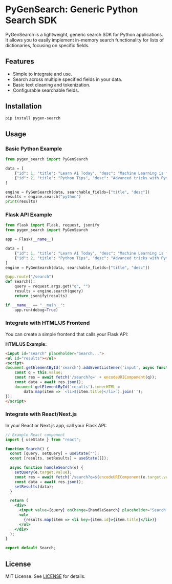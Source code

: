# PyGenSearch: Generic Python Search SDK

PyGenSearch is a lightweight, generic search SDK for Python applications. It allows you to easily implement in-memory search functionality for lists of dictionaries, focusing on specific fields.

## Features

- Simple to integrate and use.
- Search across multiple specified fields in your data.
- Basic text cleaning and tokenization.
- Configurable searchable fields.

## Installation

```bash
pip install pygen-search
```

## Usage

### Basic Python Example

```python
from pygen_search import PyGenSearch

data = [
    {"id": 1, "title": "Learn AI Today", "desc": "Machine Learning is fun.", "category": "tech"},
    {"id": 2, "title": "Python Tips", "desc": "Advanced tricks with Python.", "category": "programming"},
]

engine = PyGenSearch(data, searchable_fields=["title", "desc"])
results = engine.search("python")
print(results)
```

### Flask API Example

```python
from flask import Flask, request, jsonify
from pygen_search import PyGenSearch

app = Flask(__name__)

data = [
    {"id": 1, "title": "Learn AI Today", "desc": "Machine Learning is fun.", "category": "tech"},
    {"id": 2, "title": "Python Tips", "desc": "Advanced tricks with Python.", "category": "programming"},
]
engine = PyGenSearch(data, searchable_fields=["title", "desc"])

@app.route("/search")
def search():
    query = request.args.get("q", "")
    results = engine.search(query)
    return jsonify(results)

if __name__ == "__main__":
    app.run(debug=True)
```

### Integrate with HTML/JS Frontend

You can create a simple frontend that calls your Flask API:

**HTML/JS Example:**
```html
<input id="search" placeholder="Search...">
<ul id="results"></ul>
<script>
document.getElementById('search').addEventListener('input', async function() {
    const q = this.value;
    const res = await fetch('/search?q=' + encodeURIComponent(q));
    const data = await res.json();
    document.getElementById('results').innerHTML =
        data.map(item => `<li>${item.title}</li>`).join('');
});
</script>
```

### Integrate with React/Next.js

In your React or Next.js app, call your Flask API:

```jsx
// Example React component
import { useState } from "react";

function Search() {
  const [query, setQuery] = useState("");
  const [results, setResults] = useState([]);

  async function handleSearch(e) {
    setQuery(e.target.value);
    const res = await fetch(`/search?q=${encodeURIComponent(e.target.value)}`);
    const data = await res.json();
    setResults(data);
  }

  return (
    <div>
      <input value={query} onChange={handleSearch} placeholder="Search..." />
      <ul>
        {results.map(item => <li key={item.id}>{item.title}</li>)}
      </ul>
    </div>
  );
}

export default Search;
```

## License

MIT License. See [LICENSE](LICENSE) for details. 